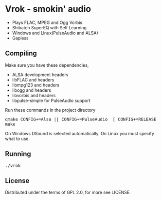 Vrok - smokin' audio
======================

* Plays FLAC, MPEG and Ogg Vorbis
* Shibatch SuperEQ with Self Learning
* Windows and Linux(PulseAudio and ALSA)
* Gapless

Compiling
---------

Make sure you have these dependencies,

* ALSA development headers
* libFLAC and headers
* libmpg123 and headers
* libogg and headers
* libvorbis and headers
* libpulse-simple for PulseAudio support

Run these commands in the project directory

<pre>
qmake CONFIG+=Alsa || CONFIG+=PulseAudio  [ CONFIG+=RELEASE || CONFIG+=DEBUG || CONFIG+=console ]
make
</pre>

On Windows DSound is selected automatically. On Linux you must specify what to use.

Running
-------
<pre>
./vrok
</pre>

License
-------

Distributed under the terms of GPL 2.0, for more see LICENSE.

